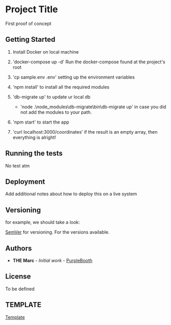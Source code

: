 # Project Title

First proof of concept

## Getting Started

1. Install Docker on local machine

2. 'docker-compose up -d' Run the docker-compose found at the project's root

3. 'cp sample.env .env' setting up the environment variables

4. 'npm install' to install all the required modules

5. 'db-migrate up' to update ur local db
    * 'node .\node_modules\db-migrate\bin\db-migrate up' in case you did not add the modules to your path.

6. 'npm start' to start the app

7. 'curl localhost:3000/coordinates' if the result is an empty array, then everything is alright!

## Running the tests

No test atm

## Deployment

Add additional notes about how to deploy this on a live system

## Versioning

for example, we should take a look:

 [SemVer](http://semver.org/) for versioning. For the versions available.

## Authors

* **THE Marc** - *Initial work* - [PurpleBooth](https://github.com/PurpleBooth)

## License

To be defined

## TEMPLATE

[Template](https://gist.github.com/PurpleBooth/109311bb0361f32d87a2#file-readme-template-md)